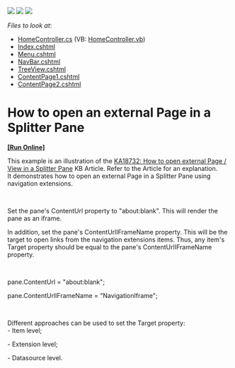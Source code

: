 <!-- default badges list -->
![](https://img.shields.io/endpoint?url=https://codecentral.devexpress.com/api/v1/VersionRange/128552702/13.2.11%2B)
[![](https://img.shields.io/badge/Open_in_DevExpress_Support_Center-FF7200?style=flat-square&logo=DevExpress&logoColor=white)](https://supportcenter.devexpress.com/ticket/details/E4605)
[![](https://img.shields.io/badge/📖_How_to_use_DevExpress_Examples-e9f6fc?style=flat-square)](https://docs.devexpress.com/GeneralInformation/403183)
<!-- default badges end -->
<!-- default file list -->
*Files to look at*:

* [HomeController.cs](./CS/NavKB/Controllers/HomeController.cs) (VB: [HomeController.vb](./VB/NavKB/Controllers/HomeController.vb))
* [Index.cshtml](./CS/NavKB/Views/Home/Index.cshtml)
* [Menu.cshtml](./CS/NavKB/Views/Home/Menu.cshtml)
* [NavBar.cshtml](./CS/NavKB/Views/Home/NavBar.cshtml)
* [TreeView.cshtml](./CS/NavKB/Views/Home/TreeView.cshtml)
* [ContentPage1.cshtml](./CS/NavKB/Views/Shared/ContentPage1.cshtml)
* [ContentPage2.cshtml](./CS/NavKB/Views/Shared/ContentPage2.cshtml)
<!-- default file list end -->
# How to open an external Page in a Splitter Pane
<!-- run online -->
**[[Run Online]](https://codecentral.devexpress.com/e4605/)**
<!-- run online end -->


<p>This example is an illustration of the <a href="https://www.devexpress.com/Support/Center/p/KA18732">KA18732: How to open external Page / View in a Splitter Pane</a> KB Article. Refer to the Article for an explanation.<br /> It demonstrates how to open an external Page in a Splitter Pane using navigation extensions.</p>
<br />
<p>Set the pane's ContentUrl property to "about:blank". This will render the pane as an iframe.</p>
<p>In addition, set the pane's ContentUrlIFrameName property. This will be the target to open links from the navigation extensions items. Thus, any item's Target property should be equal to the pane's ContentUrlIFrameName property.</p>
<br />
<p>pane.ContentUrl = "about:blank";</p>
<p>pane.ContentUrlIFrameName = "NavigationIframe";</p>
<br />
<p>Different approaches can be used to set the Target property:<br />- Item level;</p>
<p>- Extension level;</p>
<p>- Datasource level.</p>

<br/>


